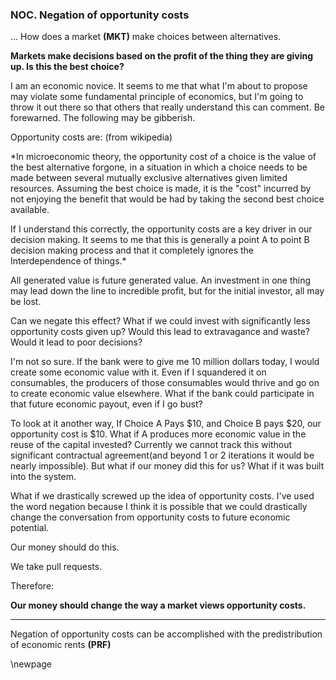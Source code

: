 
### NOC. Negation of opportunity costs

... How does a market **(MKT)** make choices between alternatives.

**Markets make decisions based on the profit of the thing they are giving up. Is this the best choice?**

I am an economic novice.  It seems to me that what I'm about to propose may violate some fundamental principle of economics, but I'm going to throw it out there so that others that really understand this can comment.  Be forewarned. The following may be gibberish.

Opportunity costs are: (from wikipedia)

*In microeconomic theory, the opportunity cost of a choice is the value of the best alternative forgone, in a situation in which a choice needs to be made between several mutually exclusive alternatives given limited resources. Assuming the best choice is made, it is the "cost" incurred by not enjoying the benefit that would be had by taking the second best choice available.

If I understand this correctly, the opportunity costs are a key driver in our decision making. It seems to me that this is generally a point A to point B decision making process and that it completely ignores the Interdependence of things.*

All generated value is future generated value.  An investment in one thing may lead down the line to incredible profit, but for the initial investor, all may be lost.

Can we negate this effect?  What if we could invest with significantly less opportunity costs given up?  Would this lead to extravagance and waste?  Would it lead to poor decisions?

I'm not so sure.  If the bank were to give me 10 million dollars today, I would create some economic value with it.  Even if I squandered it on consumables, the producers of those consumables would thrive and go on to create economic value elsewhere.  What if the bank could participate in that future economic payout, even if I go bust?

To look at it another way, If Choice A Pays $10, and Choice B pays $20, our opportunity cost is $10.  What if A produces more economic value in the reuse of the capital invested?  Currently we cannot track this without significant contractual agreement(and beyond 1 or 2 iterations it would be nearly impossible).  But what if our money did this for us?  What if it was built into the system.

What if we drastically screwed up the idea of opportunity costs.  I've used the word negation because I think it is possible that we could drastically change the conversation from opportunity costs to future economic potential.

Our money should do this.

We take pull requests.

Therefore:

**Our money should change the way a market views opportunity costs.**

----------

Negation of opportunity costs can be accomplished with the predistribution of economic rents **(PRF)**


\newpage





